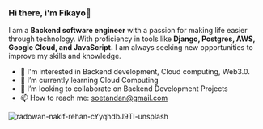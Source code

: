 ### Hi there, i'm Fikayo👋

I am a **Backend software engineer** with a passion for making life easier through technology. With proficiency in tools like **Django, Postgres, AWS, Google Cloud, and JavaScript.** I am always seeking new opportunities to improve my skills and knowledge.

- 👀 I'm interested in Backend development, Cloud computing, Web3.0.
- 🌱 I’m currently learning Cloud Computing
- 👯 I’m looking to collaborate on Backend Development Projects
- 📫 How to reach me: soetandan@gmail.com



![radowan-nakif-rehan-cYyqhdbJ9TI-unsplash](https://user-images.githubusercontent.com/87009626/210366289-66ee1bf3-a4e8-4e0b-805c-87f0d4133542.jpg)
